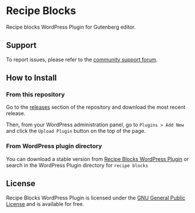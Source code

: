 # Recipe Blocks
Recipe blocks WordPress Plugin for Gutenberg editor.

## Support
To report issues, please refer to the [community support forum](https://wordpress.org/support/plugin/recipe-blocks/).

## How to Install

### From this repository
Go to the [releases](https://github.com/msicknick/recipe-blocks/releases) section of the repository and download the most recent release.

Then, from your WordPress administration panel, go to `Plugins > Add New` and click the `Upload Plugin` button on the top of the page.



### From WordPress plugin directory
You can download a stable version from [Recipe Blocks WordPress Plugin](https://wordpress.org/plugins/recipe-blocks) or search in the WordPress Plugin directory for `recipe blocks`

## License
Recipe Blocks WordPress Plugin is licensed under the [GNU General Public License](https://www.gnu.org/licenses/gpl-2.0.html) and is available for free.